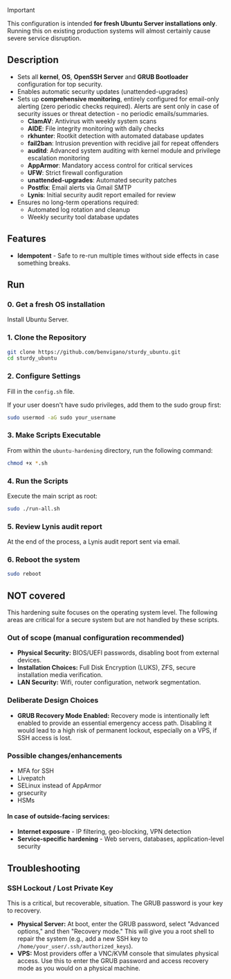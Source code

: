 > [!IMPORTANT] 
> This configuration is intended **for fresh Ubuntu Server installations only**. Running this on existing production systems will almost certainly cause severe service disruption.

## Description
- Sets all **kernel**, **OS**, **OpenSSH Server** and **GRUB Bootloader** configuration for top security.
- Enables automatic security updates (unattended-upgrades)
- Sets up **comprehensive monitoring**, entirely configured for email-only alerting (zero periodic checks required). Alerts are sent only in case of security issues or threat detection - no periodic emails/summaries.
  - **ClamAV**: Antivirus with weekly system scans
  - **AIDE**: File integrity monitoring with daily checks
  - **rkhunter**: Rootkit detection with automated database updates
  - **fail2ban**: Intrusion prevention with recidive jail for repeat offenders
  - **auditd**: Advanced system auditing with kernel module and privilege escalation monitoring
  - **AppArmor**: Mandatory access control for critical services
  - **UFW**: Strict firewall configuration
  - **unattended-upgrades**: Automated security patches
  - **Postfix**: Email alerts via Gmail SMTP
  - **Lynis**: Initial security audit report emailed for review
- Ensures no long-term operations required:
  - Automated log rotation and cleanup
  - Weekly security tool database updates

## Features
-   **Idempotent** - Safe to re-run multiple times without side effects in case something breaks.


## Run

### 0. Get a fresh OS installation
Install Ubuntu Server.

### 1. Clone the Repository
```bash
git clone https://github.com/benvigano/sturdy_ubuntu.git
cd sturdy_ubuntu
```

### 2. Configure Settings

Fill in the `config.sh` file.

If your user doesn't have sudo privileges, add them to the sudo group first:
```bash
sudo usermod -aG sudo your_username
```

### 3. Make Scripts Executable

From within the `ubuntu-hardening` directory, run the following command:

```bash
chmod +x *.sh
```

### 4. Run the Scripts

Execute the main script as root:

```bash
sudo ./run-all.sh
```

### 5. Review Lynis audit report
At the end of the process, a Lynis audit report sent via email.

### 6. Reboot the system

```bash
sudo reboot
```


## NOT covered

This hardening suite focuses on the operating system level. The following areas are critical for a secure system but are not handled by these scripts.

### Out of scope (manual configuration recommended)

- **Physical Security:** BIOS/UEFI passwords, disabling boot from external devices.
- **Installation Choices:** Full Disk Encryption (LUKS), ZFS, secure installation media verification.
- **LAN Security:** Wifi, router configuration, network segmentation.


### Deliberate Design Choices
- **GRUB Recovery Mode Enabled:** Recovery mode is intentionally left enabled to provide an essential emergency access path. Disabling it would lead to a high risk of permanent lockout, especially on a VPS, if SSH access is lost.

### Possible changes/enhancements
- MFA for SSH
- Livepatch
- SELinux instead of AppArmor
- grsecurity
- HSMs

#### In case of **outside-facing services**:
- **Internet exposure** - IP filtering, geo-blocking, VPN detection
- **Service-specific hardening** - Web servers, databases, application-level security

## Troubleshooting

### SSH Lockout / Lost Private Key

This is a critical, but recoverable, situation. The GRUB password is your key to recovery.

-   **Physical Server:** At boot, enter the GRUB password, select "Advanced options," and then "Recovery mode." This will give you a root shell to repair the system (e.g., add a new SSH key to `/home/your_user/.ssh/authorized_keys`).
-   **VPS:** Most providers offer a VNC/KVM console that simulates physical access. Use this to enter the GRUB password and access recovery mode as you would on a physical machine.
